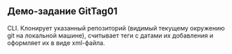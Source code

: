 Демо-задание GitTag01
--------------------------------------------------------------------------------
CLI. Клонирует указанный репозиторий (видимый текущему окружению git на локальной машине), считывает теги с датами их добавления и оформляет их в виде xml-файла.
